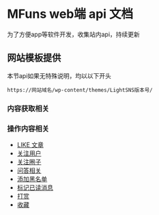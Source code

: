 <!--
 * @Author: ChenDoXiu
 * @Description: 
 * @Date: 2021-04-23 22:02:33
 * @LastEditors: ChenDoXiu
 * @LastEditTime: 2021-04-23 23:57:24
 * @FilePath: \MfunsWebApi\README.md
-->
# MFuns web端 api 文档

为了方便app等软件开发，收集站内api，持续更新

## 网站模板提供

本节api如果无特殊说明，均以以下开头
```
https://网站域名/wp-content/themes/LightSNS版本号/
```

### 内容获取相关


### 操作内容相关

- [LIKE 文章](./content/LikePost.md)
- [关注用户](./content/follow.md)
- [关注圈子](./content/bbsLike.md)
- [问答相关](./content/answer.md)
- [添加黑名单](./content/addBlacklist.md)
- [标记已读消息](content/readMsg.md)
- [打赏](./content/reward.md)
- [收藏](./content/collect.md)